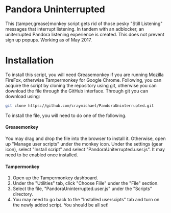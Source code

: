 # Pandora Uninterrupted
This {tamper,grease}monkey script gets rid of those pesky "Still Listening" messages that interrupt listening. In tandem with an adblocker, an uniterrupted Pandora listening experience is created. This does not prevent sign up popups.
Working as of May 2017.

# Installation
To install this script, you will need Greasemonkey if you are running Mozilla FireFox, otherwise Tampermonkey for Google Chrome.
Following, you can acquire the script by cloning the repository using git, otherwise you can download the file through the GitHub interface. Through git you can download using:
```bash
git clone https://github.com/craymichael/PandoraUninterrupted.git
```
To install the file, you will need to do one of the following.
#### Greasemonkey
You may drag and drop the file into the browser to install it. Otherwise, open up "Manage user scripts" under the monkey icon. Under the settings (gear icon), select "Install script" and select "PandoraUniterrupted.user.js". It may need to be enabled once installed.

#### Tampermonkey
1. Open up the Tampermonkey dashboard.
2. Under the "Utilities" tab, click "Choose Fiile" under the "File" section.
3. Select the file, "PandoraUninterrupted.user.js" under the "Scripts" directory.
4. You may need to go back to the "Installed userscipts" tab and turn on the newly added script.
You should be all set!
